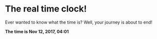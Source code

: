# The real time clock!

Ever wanted to know what the time is? Well, your journey is about to end!

**The time is Nov 12, 2017, 04:01**